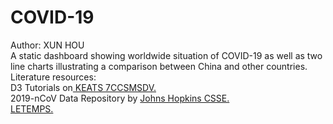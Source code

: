 # COVID-19
Author: XUN HOU<br>
A static dashboard showing worldwide situation of COVID-19 as well as two line charts illustrating a comparison between China and other countries.<br>
Literature resources:<br>
							D3 Tutorials on<a target="_blank" href="https://keats.kcl.ac.uk/course/view.php?id=67078"> KEATS 7CCSMSDV.</a> <a class="warn_error"></a><br>
							2019-nCoV Data Repository by <a target="_blank" href="https://github.com/CSSEGISandData/COVID-19"> Johns Hopkins CSSE.</a> <a class="warn_error"><br>
							<a target="_blank" href="https://labs.letemps.ch/interactive/2020/carte-coronavirus-monde/"> LETEMPS. </a> <a class="warn_error"></a><br>
				
